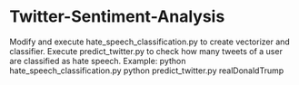 # Twitter-Sentiment-Analysis

Modify and execute hate_speech_classification.py to create vectorizer and classifier.
Execute predict_twitter.py to check how many tweets of a user are classified as hate speech.
Example:
  python hate_speech_classification.py
  python predict_twitter.py realDonaldTrump
